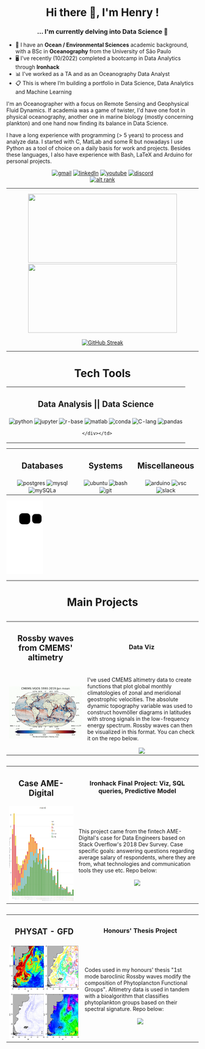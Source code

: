 <h1 align="center"> 
	Hi there 👋, I'm Henry ! <br>
</h1>

<h3 align="center">... I'm currently delving into Data Science 🖖 </h3> 

- :ocean: I have an **Ocean / Environmental Sciences** academic background, with a BSc in **Oceanography** from the University of São Paulo	<br>
- :desktop_computer: I've recently (10/2022) completed a bootcamp in Data Analytics through **Ironhack**
- :bar_chart: I've worked as a TA and as an Oceanography Data Analyst
- 📋 This is where I’m building a portfolio in Data Science, Data Analytics and Machine Learning


I'm an Oceanographer with a focus on Remote Sensing and Geophysical Fluid Dynamics. If academia was a game of twister, I'd have one foot in physical oceanography, another one in marine biology (mostly concerning plankton) and
 one hand now finding its balance in Data Science.

I have a long experience with programming (> 5 years) to process and analyze data. I started with C, MatLab and some R but nowadays I use Python as a tool of choice on a daily basis for work and projects.
Besides these languages, I also have experience with Bash, LaTeX and Arduino for personal projects.

<div align="center">
  
  <a href="">[![gmail](https://img.shields.io/badge/Gmail-D14836?style=for-the-badge&logo=gmail&logoColor=white)](mailto:hbatistuzzo@gmail.com)</a>
  <a href="">[![linkedIn](https://img.shields.io/badge/LinkedIn-0077B5?style=for-the-badge&logo=linkedin&logoColor=white)](https://www.linkedin.com/in/henrique-batistuzzo/)</a>
  <a href="">[![youtube](https://img.shields.io/badge/YouTube-FF0000?style=for-the-badge&logo=youtube&logoColor=white)](https://www.youtube.com/channel/UCTihcuVi7oC3RgMPvS5l7Jw)</a>
  <a href="">[![discord](https://img.shields.io/badge/Discord-7289DA?style=for-the-badge&logo=discord&logoColor=white)](https://discord.com/users/633896601555042326)</a> <br/>
  <a href="">[![alt rank](https://www.codewars.com/users/hbatistuzzo/badges/large)](https://www.codewars.com/users/hbatistuzzo)</a>

</div>

---

<div align="center">
  <a href="https://github.com/hbatistuzzo">
<img height="180em"  width="390em" src="https://github-readme-stats.vercel.app/api?username=hbatistuzzo&show_icons=true&theme=merko&include_all_commits=true&count_private=true"/>
<img height="180em" width="390em" src="https://github-readme-stats.vercel.app/api/top-langs/?username=hbatistuzzo&layout=compact&langs_count=4&theme=merko" />
</div>

<div align="center">

  [![GitHub Streak](https://streak-stats.demolab.com/?user=hbatistuzzo&theme=merko&stroke=0000)](https://git.io/streak-stats)

</div>

---
<div>
  <h1 align="center">Tech Tools</h1>
  
  <table align="center">
  <tr>
    <td><h2 align="center">Data Analysis || Data Science</h2></td>
  </tr>
  <tr>
    <td> 
    <div align="center">
	<img align="center" alt="python"  height="50" width="60" src="https://cdn.jsdelivr.net/gh/devicons/devicon/icons/python/python-original-wordmark.svg" />
	<img align='center' alt='jupyter' height="50" width="60"  src="https://cdn.jsdelivr.net/gh/devicons/devicon/icons/jupyter/jupyter-original-wordmark.svg" />
	<img align="center" alt="r-base"  height="50" width="60" src="https://cdn.jsdelivr.net/gh/devicons/devicon/icons/r/r-original.svg" />
	<img align="center" alt="matlab"  height="50" width="60" src="https://cdn.jsdelivr.net/gh/devicons/devicon/icons/matlab/matlab-original.svg" />
	<img align='center' alt="conda"  height="50" width="60" src="https://cdn.jsdelivr.net/gh/devicons/devicon/icons/anaconda/anaconda-original.svg" />
	<img align='center' alt="C-lang"  height="50" width="60" src="https://cdn.jsdelivr.net/gh/devicons/devicon/icons/c/c-original.svg" />
	<img align='center' alt="pandas"  height="50" width="60" src="https://cdn.jsdelivr.net/gh/devicons/devicon/icons/pandas/pandas-original.svg" />
          
     </div></td>
   <div align="center">
   </tr>
   </table>

   <table align="center">
  <tr>
    <td><h2 align="center">Databases</h2></td>
    <td><h2 align="center">Systems</h2></td>
    <td><h2 align="center">Miscellaneous</h2></td>
  </tr>
  <tr>
    <td> 
  <div align="center">
     <img align="center" alt="postgres"  height="50" width="60" src="https://cdn.jsdelivr.net/gh/devicons/devicon/icons/postgresql/postgresql-original-wordmark.svg" />
   <img align="center" alt="mysql"  height="50" width="60" src="https://cdn.jsdelivr.net/gh/devicons/devicon/icons/mysql/mysql-original-wordmark.svg"/>
   <img align='center' width=50px alt='mySQLa' src="https://cdn.jsdelivr.net/gh/devicons/devicon/icons/sqlalchemy/sqlalchemy-original.svg"/>
    </div></td>

  <td height="auto" width="auto">  <div align="center">
  <img align='center' width=50px alt='ubuntu' src="https://cdn.jsdelivr.net/gh/devicons/devicon/icons/ubuntu/ubuntu-plain-wordmark.svg" />
  <img align='center' width=50px alt='bash' src="https://cdn.jsdelivr.net/gh/devicons/devicon/icons/bash/bash-original.svg" />
  <img align='center' width=50px alt='git' src="https://cdn.jsdelivr.net/gh/devicons/devicon/icons/git/git-original.svg" />
  </div></td>

  <td height="auto" width="auto">  <div align="center">
  <img align='center' width=50px alt='arduino' src="https://cdn.jsdelivr.net/gh/devicons/devicon/icons/arduino/arduino-original-wordmark.svg" />
  <img align='center' width=50px alt='vsc' src="https://cdn.jsdelivr.net/gh/devicons/devicon/icons/vscode/vscode-original.svg" />
  <img align='center' width=50px alt='slack' src="https://cdn.jsdelivr.net/gh/devicons/devicon/icons/slack/slack-original.svg"/>
  </div></td>
  </tr>
 </table>

  ![Snake animation](https://github.com/hbatistuzzo/hbatistuzzo/blob/output/github-contribution-grid-snake.svg)

---

  <h1 align="center">Main Projects</h1>
  
  <div>
     <table align="left">
  <tr>
    <td width="5%"><h2 align="center">Rossby waves from CMEMS' altimetry</h2></td>
    <td><h3 align="center">Data Viz</h3></td>
  </tr>
  <tr>
    <td> 
  <div align="center">
     <img align="center" alt="vgos" src="vgos.gif" />
    </div></td>
    <td width="10%" align="center">
      <p align="left"> I've used CMEMS altimetry data to create functions that plot global monthly climatologies of zonal and meridional geostrophic velocities. The absolute dynamic topography variable was used to construct hovmöller diagrams in latitudes with strong signals in the low-frequency energy spectrum. Rossby waves can then be visualized in this format. You can check it on the repo below. </p>
      <a href="https://https://github.com/hbatistuzzo/PHYSAT_data_processing">
      <img align="center" src="https://github-readme-stats.vercel.app/api/pin/?username=hbatistuzzo&repo=PHYSAT_data_processing&title_color=fff&icon_color=f9f9f9&text_color=9f9f9f&bg_color=151515" />
      </a>
    </td>
  </tr>
 </table>
 </div>
  
  <div>
     <table align="left">
  <tr>
    <td width="5%"><h2 align="center">Case AME-Digital </h2></td>
    <td><h3 align="center">Ironhack Final Project: Viz, SQL queries, Predictive Model</h3></td>
  </tr>
  <tr>
    <td> 
  <div align="center">
     <img align="center" alt="caseame" height="250" width="450" src="money3.png" />
    </div></td>
    <td width="10%" align="center">
      <p align="left"> This project came from the fintech AME-Digital's case for Data Engineers based on Stack Overflow's 2018 Dev Survey. Case specific goals: answering questions regarding average salary of respondents, where they are from, what technologies and communication tools they use etc. Repo below: </p>
      <a href="https://https://github.com/hbatistuzzo/Ironhack-Final-Project">
      <img align="center" src="https://github-readme-stats.vercel.app/api/pin/?username=hbatistuzzo&repo=Ironhack-Final-Project&title_color=fff&icon_color=f9f9f9&text_color=9f9f9f&bg_color=151515" />
      </a>
    </td>
  </tr>
 </table>
 </div>

  <div>
     <table align="left">
  <tr>
    <td width="5%"><h2 align="center"> PHYSAT - GFD </h2></td>
    <td><h3 align="center">Honours' Thesis Project </h3></td>
  </tr>
  <tr>
    <td> 
  <div align="center">
     <img align="center" alt="vgos" height="250" width="450" src="dovidio_2010.png" />
    </div></td>
    <td width="10%" align="center">
      <p align="left"> Codes used in my honours' thesis "1st mode baroclinic Rossby waves modify the composition of Phytoplancton Functional Groups". Altimetry data is used in tandem with a bioalgorithm that classifies phytoplankton groups based on their spectral signature.  Repo below: </p>
      <a href="https://https://github.com/hbatistuzzo/PHYSAT_data_processing">
      <img align="center" src="https://github-readme-stats.vercel.app/api/pin/?username=hbatistuzzo&repo=PHYSAT_data_processing&title_color=fff&icon_color=f9f9f9&text_color=9f9f9f&bg_color=151515" />
      </a>
    </td>
  </tr>
 </table>
 </div>